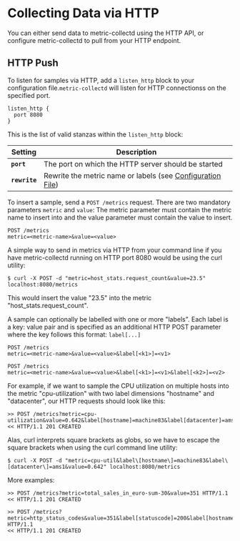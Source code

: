 Collecting Data via HTTP
========================

You can either send data to metric-collectd using the HTTP API, or configure
metric-collectd to pull from your HTTP endpoint.


HTTP Push
---------

To listen for samples via HTTP, add a `listen_http` block to your configuration
file.`metric-collectd` will listen for HTTP connectionss on the specified port. 

    listen_http {
      port 8080
    }

This is the list of valid stanzas within the `listen_http` block:

<table>
  <thead>
    <tr>
      <th>Setting</th>
      <th>Description</th>
    </tr>
  </thead>
  <tbody>
    <tr>
      <td><code><strong>port</strong></code></td>
      <td>The port on which the HTTP server should be started</td>
    </tr>
    <tr>
      <td><code><strong>rewrite</strong></code></td>
      <td>Rewrite the metric name or labels (see <a href="/documentation/configuration-file#rewrite">Configuration File</a>)</td>
    </tr>
  </tbody>
</table>

To insert a sample, send a `POST /metrics` request. There are two mandatory
parameters `metric` and `value`: The metric parameter must contain the metric
name to insert into and the value parameter must contain the value to insert.

    POST /metrics
    metric=<metric-name>&value=<value>

A simple way to send in metrics via HTTP from your command line if you have
metric-collectd running on HTTP port 8080 would be using the curl utility:

    $ curl -X POST -d "metric=host_stats.request_count&value=23.5" localhost:8080/metrics

This would insert the value "23.5" into the metric "host_stats.request_count".

A sample can optionally be labelled with one or more "labels". Each label is a
key: value pair and is specified as an additional HTTP POST parameter where the
key follows this format: `label[...]`

    POST /metrics
    metric=<metric-name>&value=<value>&label[<k1>]=<v1>

    POST /metrics
    metric=<metric-name>&value=<value>&label[<k1>]=<v1>&label[<k2>]=<v2>

For example, if we want to sample the CPU utilization on multiple hosts into
the metric "cpu-utilization" with two label dimensions "hostname" and "datacenter",
our HTTP requests should look like this:

    >> POST /metrics?metric=cpu-utilization&value=0.642&label[hostname]=machine83&label[datacenter]=ams1
    << HTTP/1.1 201 CREATED

Alas, curl interprets square brackets as globs, so we have to escape the square
brackets when using the curl command line utility:

    $ curl -X POST -d "metric=cpu-util&label\[hostname\]=machine83&label\[datacenter\]=ams1&value=0.642" localhost:8080/metrics

More examples:

    >> POST /metrics?metric=total_sales_in_euro-sum-30&value=351 HTTP/1.1
    << HTTP/1.1 201 CREATED

    >> POST /metrics?metric=http_status_codes&value=351&label[statuscode]=200&label[hostname]=myhost1 HTTP/1.1
    << HTTP/1.1 201 CREATED


